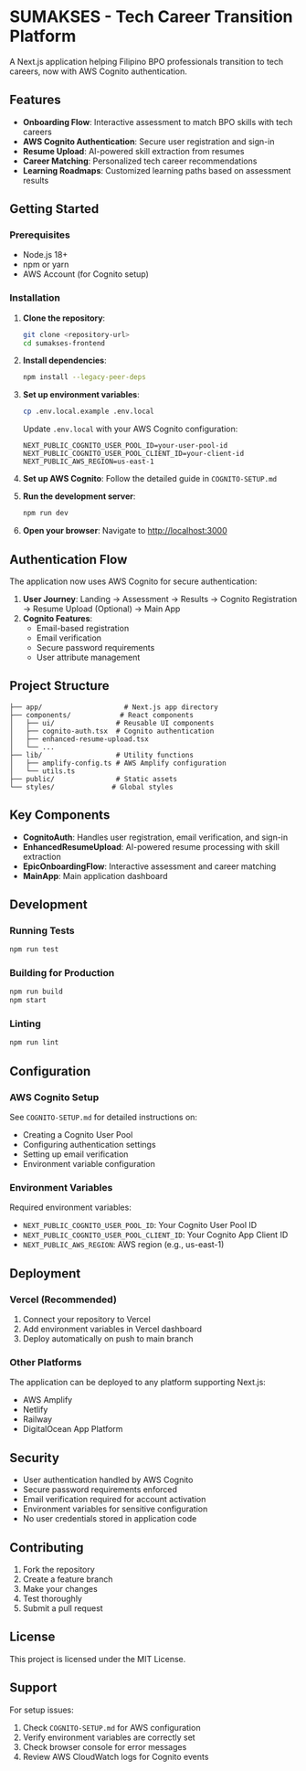 # SUMAKSES - Tech Career Transition Platform

A Next.js application helping Filipino BPO professionals transition to tech careers, now with AWS Cognito authentication.

## Features

- **Onboarding Flow**: Interactive assessment to match BPO skills with tech careers
- **AWS Cognito Authentication**: Secure user registration and sign-in
- **Resume Upload**: AI-powered skill extraction from resumes
- **Career Matching**: Personalized tech career recommendations
- **Learning Roadmaps**: Customized learning paths based on assessment results

## Getting Started

### Prerequisites

- Node.js 18+ 
- npm or yarn
- AWS Account (for Cognito setup)

### Installation

1. **Clone the repository**:
   ```bash
   git clone <repository-url>
   cd sumakses-frontend
   ```

2. **Install dependencies**:
   ```bash
   npm install --legacy-peer-deps
   ```

3. **Set up environment variables**:
   ```bash
   cp .env.local.example .env.local
   ```
   
   Update `.env.local` with your AWS Cognito configuration:
   ```env
   NEXT_PUBLIC_COGNITO_USER_POOL_ID=your-user-pool-id
   NEXT_PUBLIC_COGNITO_USER_POOL_CLIENT_ID=your-client-id
   NEXT_PUBLIC_AWS_REGION=us-east-1
   ```

4. **Set up AWS Cognito**:
   Follow the detailed guide in `COGNITO-SETUP.md`

5. **Run the development server**:
   ```bash
   npm run dev
   ```

6. **Open your browser**:
   Navigate to [http://localhost:3000](http://localhost:3000)

## Authentication Flow

The application now uses AWS Cognito for secure authentication:

1. **User Journey**: Landing → Assessment → Results → Cognito Registration → Resume Upload (Optional) → Main App
2. **Cognito Features**: 
   - Email-based registration
   - Email verification
   - Secure password requirements
   - User attribute management

## Project Structure

```
├── app/                    # Next.js app directory
├── components/            # React components
│   ├── ui/               # Reusable UI components
│   ├── cognito-auth.tsx  # Cognito authentication
│   ├── enhanced-resume-upload.tsx
│   └── ...
├── lib/                  # Utility functions
│   ├── amplify-config.ts # AWS Amplify configuration
│   └── utils.ts
├── public/               # Static assets
└── styles/              # Global styles
```

## Key Components

- **CognitoAuth**: Handles user registration, email verification, and sign-in
- **EnhancedResumeUpload**: AI-powered resume processing with skill extraction
- **EpicOnboardingFlow**: Interactive assessment and career matching
- **MainApp**: Main application dashboard

## Development

### Running Tests

```bash
npm run test
```

### Building for Production

```bash
npm run build
npm start
```

### Linting

```bash
npm run lint
```

## Configuration

### AWS Cognito Setup

See `COGNITO-SETUP.md` for detailed instructions on:
- Creating a Cognito User Pool
- Configuring authentication settings
- Setting up email verification
- Environment variable configuration

### Environment Variables

Required environment variables:

- `NEXT_PUBLIC_COGNITO_USER_POOL_ID`: Your Cognito User Pool ID
- `NEXT_PUBLIC_COGNITO_USER_POOL_CLIENT_ID`: Your Cognito App Client ID  
- `NEXT_PUBLIC_AWS_REGION`: AWS region (e.g., us-east-1)

## Deployment

### Vercel (Recommended)

1. Connect your repository to Vercel
2. Add environment variables in Vercel dashboard
3. Deploy automatically on push to main branch

### Other Platforms

The application can be deployed to any platform supporting Next.js:
- AWS Amplify
- Netlify
- Railway
- DigitalOcean App Platform

## Security

- User authentication handled by AWS Cognito
- Secure password requirements enforced
- Email verification required for account activation
- Environment variables for sensitive configuration
- No user credentials stored in application code

## Contributing

1. Fork the repository
2. Create a feature branch
3. Make your changes
4. Test thoroughly
5. Submit a pull request

## License

This project is licensed under the MIT License.

## Support

For setup issues:
1. Check `COGNITO-SETUP.md` for AWS configuration
2. Verify environment variables are correctly set
3. Check browser console for error messages
4. Review AWS CloudWatch logs for Cognito events